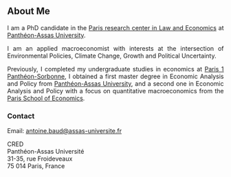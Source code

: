 ## About Me

<div style="text-align: justify;" markdown="1">

I am a PhD candidate in the [Paris research center in Law and Economics](https://cred.u-paris2.fr) at [Panthéon-Assas University](https://www.assas-universite.fr/fr).

I am an applied macroeconomist with interests at the intersection of Environmental Policies, Climate Change, Growth and Political Uncertainty.

Previously, I completed my undergraduate studies in economics at [Paris 1 Panthéon-Sorbonne](https://economie.pantheonsorbonne.fr/), I obtained a first master degree in Economic Analysis and Policy from [Panthéon-Assas University](https://www.assas-universite.fr/fr/formations/offre-de-formation/master-analyse-politique-economique-ape-parcours-recherches-en), and a second one in Economic Analysis and Policy with a focus on quantitative macroeconomics from the [Paris School of Economics](https://www.parisschoolofeconomics.eu/formation/masters/master-analyse-et-politique-economiques/).

</div>

### Contact

Email: [antoine.baud@assas-universite.fr](mailto:antoine.baud@assas-universite.fr)  

CRED  
Panthéon-Assas Université  
31-35, rue Froideveaux  \
75 014 Paris, France
